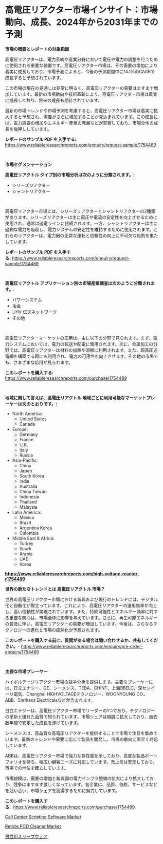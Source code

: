 <p><h1>高電圧リアクター市場インサイト：市場動向、成長、2024年から2031年までの予測</h1></p><p><strong>市場の概要とレポートの対象範囲</strong></p>
<p><p>高電圧リアクターは、電力系統や産業分野において電圧や電力の調整を行うために使用される重要な装置です。高電圧リアクター市場は、その需要の増加により着実に成長しており、市場予測によると、今後の予測期間中に14.1%のCAGRで成長すると予想されています。</p><p>この市場の現在の見通しは非常に明るく、高電圧リアクターの需要はますます増加しています。最新の市場動向や技術革新により、高電圧リアクター市場は着実に成長しており、将来の成長も期待されています。</p><p>最新の市場トレンドや市場予測を考慮すると、高電圧リアクター市場は着実に拡大すると予想され、需要がさらに増加することが見込まれています。この成長には、電力需要の増加やエネルギー産業の発展などが影響しており、市場全体の成長を後押ししています。</p></p>
<p><strong>レポートのサンプル PDF を入手する:</strong> <a href="https://www.reliableresearchreports.com/enquiry/request-sample/1754489">https://www.reliableresearchreports.com/enquiry/request-sample/1754489</a></p>
<p>&nbsp;</p>
<p><strong>市場セグメンテーション</strong></p>
<p><strong>高電圧リアクトル タイプ別の市場分析は次のように分類されます。:</strong></p>
<p><ul><li>シリーズリアクター</li><li>シャントリアクター</li></ul></p>
<p>&nbsp;</p>
<p><p>高電圧リアクター市場には、シリーズリアクターとシャントリアクターの2種類があります。シリーズリアクターは主に電圧や電流の安定性を向上させるために使用され、通常は送電ラインに接続されます。一方、シャントリアクターは主に過剰な電力を吸収し、電力システムの安定性を維持するために使用されます。これらのリアクターは、電力網の正常な運転と信頼性の向上に不可欠な役割を果たしています。</p></p>
<p><strong>レポートのサンプル PDF を入手する:</strong>&nbsp;<a href="https://www.reliableresearchreports.com/enquiry/request-sample/1754489">https://www.reliableresearchreports.com/enquiry/request-sample/1754489</a></p>
<p>&nbsp;</p>
<p><strong> 高電圧リアクトル アプリケーション別の市場産業調査は次のように分類されます。:</strong></p>
<p><ul><li>パワーシステム</li><li>冶金</li><li>UHV 伝送ネットワーク</li><li>その他</li></ul></p>
<p>&nbsp;</p>
<p><p>高電圧リアクターマーケットの応用は、主に以下の分野で見られます。まず、電力システムにおいては、電力の転送や配電に使用されます。次に、金属加工の分野では、高電圧リアクターは材料の加熱や溶解に利用されます。また、超高圧送電網を構築する際にも利用され、電力の可用性を向上させます。その他の市場でも、さまざまな応用が見られます。</p></p>
<p><strong>このレポートを購入する:</strong>&nbsp; <a href="https://www.reliableresearchreports.com/purchase/1754489">https://www.reliableresearchreports.com/purchase/1754489</a></p>
<p>&nbsp;</p>
<p><strong>地域に関して言えば、高電圧リアクトル 地域ごとに利用可能なマーケットプレーヤーは次のとおりです。:</strong></p>
<p><ul>
    <li>
        North America:
        <ul>
            <li>United States</li>
            <li>Canada</li>
        </ul>
    </li>
    <li>
        Europe:
        <ul>
            <li>Germany</li>
            <li>France</li>
            <li>U.K.</li>
            <li>Italy</li>
            <li>Russia</li>
        </ul>
    </li>
    <li>
        Asia-Pacific:
        <ul>
            <li>China</li>
            <li>Japan</li>
            <li>South Korea</li>
            <li>India</li>
            <li>Australia</li>
            <li>China Taiwan</li>
            <li>Indonesia</li>
            <li>Thailand</li>
            <li>Malaysia</li>
        </ul>
    </li>
    <li>
        Latin America:
        <ul>
            <li>Mexico</li>
            <li>Brazil</li>
            <li>Argentina Korea</li>
            <li>Colombia</li>
        </ul>
    </li>
    <li>
        Middle East & Africa:
        <ul>
            <li>Turkey</li>
            <li>Saudi</li>
            <li>Arabia</li>
            <li>UAE</li>
            <li>Korea</li>
        </ul>
    </li>
    </ul></p>
<p><strong><a href="https://www.reliableresearchreports.com/high-voltage-reactor-r1754489">https://www.reliableresearchreports.com/high-voltage-reactor-r1754489</a></strong>&nbsp;</p>
<p><strong>世界の新たなトレンドとは 高電圧リアクトル 市場？</strong></p>
<p><p>世界の高電圧リアクター市場における新興および現行のトレンドには、デジタル化と自動化が際立っています。これにより、高電圧リアクターの運用効率が向上し、高い信頼性が実現されています。また、持続可能性とエネルギー効率に対する重要な関心は、市場全体に影響を与えています。さらに、再生可能エネルギーの普及に伴い、高電圧リアクターの需要が増加しています。今後は、さらなるテクノロジーの進化と市場の成熟化が予想されます。</p></p>
<p><strong>このレポートを購入する前に、質問がある場合は問い合わせるか、共有してください。</strong>- <a href="https://www.reliableresearchreports.com/enquiry/pre-order-enquiry/1754489">https://www.reliableresearchreports.com/enquiry/pre-order-enquiry/1754489</a></p>
<p>&nbsp;</p>
<p><strong>主要な市場プレーヤー</strong></p>
<p><p>ハイボルテージリアクター市場の競争分析を提供します。主要なプレーヤーには、日立エナジー、GE、シーメンス、TEBA、CHINT、上海BBELC、深センイーリ電気、Changhai HIGHVOLTAGEテクノロジー、WOONYOUNG CO.、ABB、Shrihans Electricalsなどが含まれます。</p><p>日立エナジーは、高電圧リアクター市場でリーダーの1つであり、テクノロジーの革新と優れた品質で知られています。市場シェアは順調に拡大しており、過去数年間で安定した成長を遂げています。</p><p>シーメンスは、高品質な高電圧リアクターを提供することで市場で注目を集めています。最新のトレンドや需要に応じて製品を開発し、市場の動向に素早く対応しています。</p><p>ABBは、高電圧リアクター市場で強力な存在感を示しており、高度な製品ポートフォリオを持ち、幅広い顧客ニーズに対応しています。売上高は安定しており、市場での地位を確立しています。</p><p>市場規模は、需要の増加と新興国の電力インフラ整備の拡大により拡大しており、競争はますます激しくなっています。各企業は、品質、価格、サービスなどを競い合い、市場シェアを獲得するために努力しています。</p></p>
<p><strong>このレポートを購入する:</strong>&nbsp;&nbsp;<a href="https://www.reliableresearchreports.com/purchase/1754489">https://www.reliableresearchreports.com/purchase/1754489</a></p>
<p><p><a href="https://github.com/okotobwrhuteie/Market-Research-Report-List-2/blob/main/call-center-scripting-software-market.md">Call Center Scripting Software Market</a></p><p><a href="https://full-wildebeest-80b.notion.site/Reticle-POD-Cleaner-Market-Trends-Forecast-and-Competitive-Analysis-to-2031-8ff6455bd0f249dbbbe86d08e3fccf83">Reticle POD Cleaner Market</a></p><p><a href="https://github.com/SarahFahey88/Market-Research-Report-List-1/blob/main/507423125398.md">男性用スリープウェア</a></p></p>